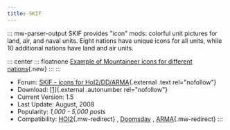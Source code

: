 ```yaml
---
title: SKIF
---
```


::: mw-parser-output
SKIF provides \"icon\" mods: colorful unit pictures for land, air, and
naval units. Eight nations have unique icons for all units, while 10
additional nations have land and air units.

::: center
::: floatnone
[Example of Mountaineer icons for different
nations](/wiki/index.php?title=Special:Upload&wpDestFile=Skif-mnt.png "File:Skif-mnt.png"){.new}
:::
:::

- Forum: [SKIF - icons for
  HoI2/DD/ARMA](http://forum.paradoxplaza.com/forum/showthread.php?t=236771){.external
  .text rel="nofollow"}
- Download:
  [\[1\]](http://www.star.net.pl/~scytth/hoi2/page/down.html){.external
  .autonumber rel="nofollow"}
- Current Version: 1.5
- Last Update: August, 2008
- Popularity: _1,000 - 5,000 posts_
- Compatibility: [HOI2](/wiki/HOI2 "HOI2"){.mw-redirect} ,
  [Doomsday](/wiki/Doomsday "Doomsday") ,
  [ARMA](/wiki/ARMA "ARMA"){.mw-redirect}
  :::
